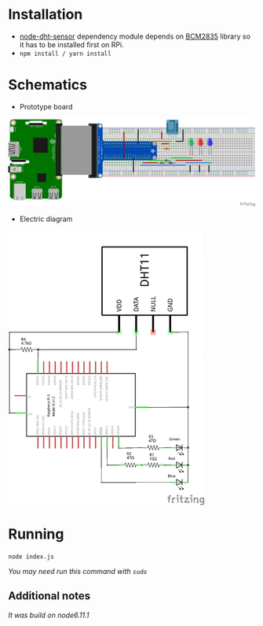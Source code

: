 # Installation


- [node-dht-sensor](https://www.npmjs.com/package/node-dht-sensor/) dependency module depends on [BCM2835](http://www.airspayce.com/mikem/bcm2835/) library so it has to be installed first on RPi.
- `npm install / yarn install`

# Schematics

* Prototype board
<img src="https://raw.githubusercontent.com/shenphen/rpi-board/master/img/scheme.png" width="900" />

* Electric diagram

<img src="https://raw.githubusercontent.com/shenphen/rpi-board/master/img/electric_scheme.png" width="400" style="margin: 0 auto;" />

# Running
`node index.js`

*You may need run this command with `sudo`*

## Additional  notes
*It was build on node6.11.1*
